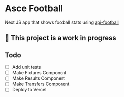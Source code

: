 # Asce Football

Next JS app that shows football stats using [api-football](https://www.api-football.com/documenttation-v3)

## :construction: This project is a work in progress

## Todo

- [ ] Add unit tests  
- [ ] Make Fixtures Component  
- [ ] Make Results Component  
- [ ] Make Transfers Component  
- [ ] Deploy to Vercel
